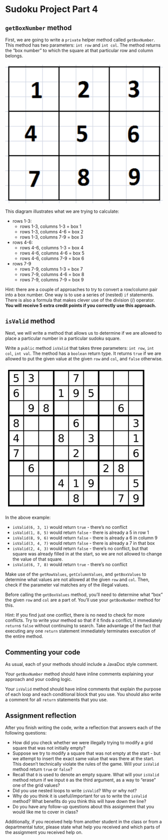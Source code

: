 # Sudoku Project Part 4
## `getBoxNumber` method
First, we are going to write a `private` helper method called `getBoxNumber`. This method has two parameters: `int row` and `int col`. The method returns the “box number” to which the square at that particular row and column belongs.

![sudoku-boxes](https://github.com/jucax/college-cs1/blob/e9dbc41844579fc7b1d13d3609fc6fc6b6645d84/projects/images/sudoku-boxes.png?raw=true)

This diagram illustrates what we are trying to calculate:
- rows 1-3:
    - rows 1-3, columns 1-3 = box 1
    - rows 1-3, columns 4-6 = box 2
    - rows 1-3, columns 7-9 = box 3
- rows 4-6:
    - rows 4-6, columns 1-3 = box 4
    - rows 4-6, columns 4-6 = box 5
    - rows 4-6, columns 7-9 = box 6
- rows 7-9
    - rows 7-9, columns 1-3 = box 7
    - rows 7-9, columns 4-6 = box 8
    - rows 7-9, columns 7-9 = box 9

Hint: there are a couple of approaches to try to convert a row/column pair into a box number. One way is to use a series of (nested) `if` statements. There is also a formula that makes clever use of the division (/) operator. **You will receive 5 extra credit points if you correctly use this approach.**

## `isValid` method
Next, we will write a method that allows us to determine if we are allowed to place a particular number in a particular sudoku square.

Write a `public` method `isValid` that takes three parameters: `int row`, `int col`, `int val`. The method has a `boolean` return type. It returns `true` if we are allowed to put the given value at the given `row` and `col`, and `false` otherwise.

![sudoku-example](https://github.com/jucax/college-cs1/blob/59b50129ec7f20979e569d7a85d17f742b748b86/projects/images/sudoku-example.png?raw=true)

In the above example:
- `isValid(6, 3, 1)` would return `true` - there’s no conflict
- `isValid(1, 8, 5)` would return `false` - there is already a 5 in row 1
- `isValid(8, 9, 6)` would return `false` - there is already a 6 in column 9
- `isValid(3, 4, 7)` would return `false` - there is already a 7 in that box
- `isValid(2, 4, 3)` would return `false` - there’s no conflict, but that square was already filled in at the start, so we are not allowed to change the value of that square.
- `isValid(6, 7, 8)` would return `true` - there’s no conflict

Make use of the `getRowValues`, `getColumnValues`, and `getBoxValues` to determine what values are not allowed at the given `row` and `col`. Then, check if the parameter val matches any of the illegal values.

Before calling the `getBoxValues` method, you’ll need to determine what “box” the given `row` and `col` are a part of. You’ll use your `getBoxNumber` method for this.

Hint: If you find just one conflict, there is no need to check for more conflicts. Try to write your method so that if it finds a conflict, it immediately `return`s `false` without continuing to search. Take advantage of the fact that executing any one `return` statement immediately terminates execution of the entire method.

## Commenting your code
As usual, each of your methods should include a JavaDoc style comment.

Your `getBoxNumber` method should have inline comments explaining your approach and your coding logic.

Your `isValid` method should have inline comments that explain the purpose of each loop and each conditional block that you use. You should also write a comment for all `return` statements that you use.

## Assignment reflection
After you finish writing the code, write a reflection that answers each of the following questions:
- How did you check whether we were illegally trying to modify a grid square that was not initially empty?
- Suppose we try to modify a square that was not empty at the start - but we attempt to insert the exact same value that was there at the start. This doesn’t technically violate the rules of the game. Will your `isValid` method return `true` or `false`?
- Recall that `0` is used to denote an empty square. What will your `isValid` method return if we input `0` as the third argument, as a way to “erase” one of the grid values? 
- Did you use nested loops to write `isValid`? Why or why not?
- Why do you think it is useful/important for us to write the `isValid` method? What benefits do you think this will have down the line?
- Do you have any follow-up questions about this assignment that you would like me to cover in class?

Additionally, if you received help from another student in the class or from a departmental tutor, please state what help you received and which parts of the assignment you received help on.
